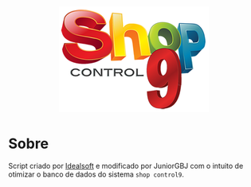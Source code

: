 <h1 align="center"><figure>
  <img src="logo_shopcontrol9.png">
</figure></h1>

# Sobre
Script criado por [Idealsoft](http://www.idealsoft.com.br) e modificado por JuniorGBJ com o intuito de otimizar o banco de dados do sistema ```shop control9```.
